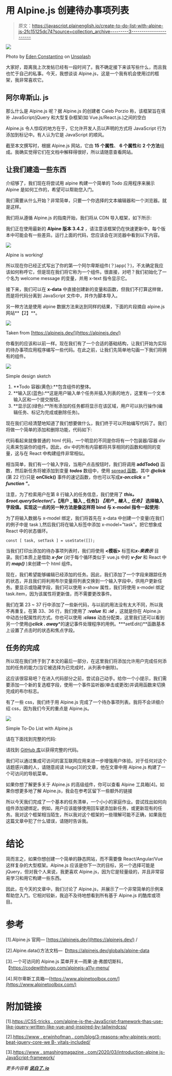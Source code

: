 # 用 Alpine.js 创建待办事项列表

> 原文：<https://javascript.plainenglish.io/create-to-do-list-with-alpine-js-2fc15125dc74?source=collection_archive---------3----------------------->

![](img/99baa476f4cb51f7605d9887e30cea9c.png)

Photo by [Eden Constantino](https://unsplash.com/@edenconstantin0?utm_source=unsplash&utm_medium=referral&utm_content=creditCopyText) on [Unsplash](https://unsplash.com/s/photos/todolist?utm_source=unsplash&utm_medium=referral&utm_content=creditCopyText)

大家好，距离我上次发帖已经有一段时间了。我不确定接下来该写些什么，而且我也忙于自己的私事。今天，我想谈谈 Alpine.js，这是一个我有机会使用过的框架，我非常喜欢它。

## 阿尔卑斯山. js

那么什么是 Alpine.js 呢？据 Alpine.js 的创建者 Caleb Porzio 称，该框架旨在填补 JavaScript/jQuery 和大型复杂框架(如 Vue.js/React.js.)之间的空白

Alpine.js 令人惊叹的地方在于，它允许开发人员以声明的方式将 JavaScript 行为添加到标记中。有人认为它是 JavaScript 的顺风。

截至本文撰写时，根据 Alpine.js 网站，它由 **15 个属性**、 **6 个属性**和 **2 个方法**组成。我确实觉得它们在文档中解释得很好，所以请随意查看网站。

## 让我们建造一些东西

介绍够了，我们现在将尝试用 alpine 构建一个简单的 Todo 应用程序来展示 Alpine 是如何工作的，希望可以帮助您入门。

我们需要从什么开始？非常简单，只要一个你选择的文本编辑器和一个浏览器。就是这样。

我们将从遵循 Alpine.js 的指南开始，我们将从 CDN 导入框架，如下所示:

我们正在使用最新的 **Alpine 版本 3.4.2** ，请注意该框架仍在快速更新中，每个版本中可能会有一些差异。运行上面的代码，您应该会在浏览器中看到以下内容。

![](img/348ea559648e26131f8da3aedc932baa.png)

Alpine is working!

所以现在你已经正式写出了你的第一个阿尔卑斯组件(？)app(？)，不太确定我应该如何称呼它，但是现在我们将它称为一个组件。很直接，对吧？我们初始化了一个名为 welcome message 的变量，并用 x-text 指令显示它。

接下来，我们可以在 **x-data** 中直接创建新的变量和函数，但我们不打算这样做，而是将代码分离到 JavaScript 文件中，并作为脚本导入。

另一种方法是使用 alpine 数据方法来达到同样的结果，下面的片段摘自 alpine.js 网站**【2】**。

![](img/43cd1408d46c713ba4c9b610127e53ea.png)

Taken from [https://alpinejs.dev/](https://alpinejs.dev/)

你看到的应该和以前一样。现在我们有了一个合适的基础结构，让我们开始为实际的待办事项应用程序编写一些代码。在此之前，让我们先简单地勾画一下我们将拥有的组件。

![](img/493a9fb8139c2dba4aba6b38137787cb.png)

Simple design sketch

1.  **Todo 容器(黄色):**包含组件的整体。
2.  **输入区(蓝色):**这是用户输入单个任务并插入列表的地方，这里有一个文本输入区和一个提交按钮。
3.  **显示区(绿色):**所有添加的任务都将显示在该区域，用户可以执行操作(编辑任务、标记为完成或删除任务)。

现在我们已经清楚地知道了我们想要做什么，我们终于可以开始编写代码了。我们将做一个简单的添加和删除功能，代码如下:

代码看起来就像普通的 html 代码，一个明显的不同是你将有一个包装器/容器 div 元素来包装你的组件。因此，div 中的所有内容都将共享相同的函数和相同的变量，这与在 React 中构建组件非常相似。

相当简单，我们有一个输入字段，当用户点击按钮时，我们将调用 **addTodo()** 函数，然后新任务将被添加到变量 ***todos*** 数组中，使用 [spread 函数](https://developer.mozilla.org/en-US/docs/Web/JavaScript/Reference/Operators/Spread_syntax)。其中 ***@click*** (第 22 行)只是 **onClick()** 事件的速记函数，你也可以写成***x-on:click = " function "***。

注意，为了检索用户在第 8 行输入的任务信息，我们使用了 ***this。$root.querySelector('。*【用户 _ 输入 _ 任务】) ***【用户 _ 输入 _ 任务】*** 选择输入字段值。实现这一点的另一种方法是像这样将 bind 与 x-model 指令一起使用:**

为了将输入数据与 x-model 绑定，我们将首先在 x-data 中创建一个变量(在我们的例子中是 task ),然后我们将在输入标签中添加 x-model="task"。把它想象成 React 中的状态循环。

```
const [ task, setTask ] = useState([]);
```

当我们打印出添加的待办事项列表时，我们将使用 **<模板>** 标签和***x-来表示*** 目录。我们本质上是借助 ***x-for*** (对于每个循环类似于 vue.js 中的 ***v-for*** 和 React 中的 ***map()*** )来创建一个 html 组件。

现在，我们希望能够编辑已经添加的任务。因此，我们添加了一个字段来跟踪任务的状态，并且我们将利用布尔变量将列表交换到一个输入字段中，供用户更新任务。要显示或隐藏字段，我们可以使用 x-show 属性，我们将使用 x-model 绑定 task.item，因为该属性将更新值，而不需要更改事件。

我们在第 23 ~ 37 行中添加了一些新代码，与以前的用法没有太大不同，所以我不再重复。在第 33、36 行，我们使用了 ***:value*** 和 ***:id*** ，这就是你在 Alpine.js 中动态分配属性的方式。你也可以使用 ***:class*** 动态分配类，这里我们还可以看到另一个使用@***click . away****的速记事件处理程序的用例。****s*etEdit()**函数基本上设置了点击时的状态和焦点字段。

## 任务的完成

所以现在我们终于到了本文的最后一部分，在这里我们将添加允许用户完成任何添加的任务的能力(当它被选择为已完成时，从列表中删除)。

这应该很容易吧？在进入代码部分之前，尝试自己动手。给你一个小提示，我们需要添加一个新的复选框字段，使用一个事件监听器(单击或更改)并调用函数来切换完成的布尔标志。

有了一些 css，我们终于用 Alpine.js 完成了一个待办事项列表。我将不会详细介绍 css，因为我们今天的重点是 Alpine.js。

![](img/53dc2523dffd34dc974f205440d8a79e.png)

Simple To-Do List with Alpine.js

请在下面找到完整的代码:

请找到 [GitHub 库](https://github.com/MingSheng92/AlpineTodo)以获得完整的代码。

我们可以通过集成可访问的富互联网应用来进一步增强用户体验。对于任何对这个话题感兴趣的人，请随意阅读 Hugo[3]的文章，他在文章中用 Alpine.js 构建了一个可访问的导航菜单。

如果你想了解更多关于 Alpine.js 的高级组件，你可以查看 Alpine 工具箱[4]。如果你想更多地了解 Alpine.js，我会在参考区留下一些额外的链接

所以今天我们完成了一个基本的任务清单，一个小小的家庭作业。尝试找出如何向组件添加键绑定。例如，用户应该能够使用回车键添加新任务，或更新现有的任务。我对这个框架相当陌生，所以我对这个框架的一些理解可能不正确，如果我在这篇文章中犯了什么错误，请随时告诉我。

# 结论

简而言之，如果你想创建一个简单的静态网站，而不需要像 React/Angular/Vue 这样复杂的大型框架。Alpine.js 应该是你下一次的目标，另一个选择可能是 jQuery，但对我个人来说，我更喜欢 Alpine.js，因为它是轻量级的，并且非常容易学习和用它构建一些东西。

因此，在今天的文章中，我们讨论了 Alpine.js，并展示了一个非常简单的示例来帮助您入门。它相对较新，我迫不及待地想看到所有基于 Alpine.js 的酷库或项目。

# 参考

[1].Alpine.js 官网— [https://alpinejs.dev](https://alpinejs.dev/) /

[2].Alpine.data()方法文档—【https://alpinejs.dev/globals/alpine-data 

[3].一个可访问的 Alpine.js 菜单开关—雨果·迪·弗朗切斯科，【https://codewithhugo.com/alpinejs-a11y-menu/ 

[4].阿尔卑斯工具箱—[https://www.alpinetoolbox.com/](https://www.alpinetoolbox.com/)

# 附加链接

[1].[https://CSS-tricks . com/alpine-js-the-JavaScript-framework-thas-use-like-jquery-written-like-vue-and-inspired-by-tailwindcss/](https://css-tricks.com/alpine-js-the-javascript-framework-thats-used-like-jquery-written-like-vue-and-inspired-by-tailwindcss/)

[2].[https://www . erwinhofman . com/blog/3-reasons-why-alpinejs-wont-beat-jquery-core-we B- vitals-included/](https://www.erwinhofman.com/blog/3-reasons-why-alpinejs-wont-beat-jquery-core-web-vitals-included/)

[3].[https://www . smashingmagazine . com/2020/03/introduction-alpine js-JavaScript-framework/](https://www.smashingmagazine.com/2020/03/introduction-alpinejs-javascript-framework/)

*更多内容看* [***说白了. io***](http://plainenglish.io)